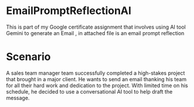 # EmailPromptReflectionAI
This is part of my Google certificate assignment that involves using AI tool Gemini to generate an Email , in attached file is an email prompt reflection

# Scenario
A sales team manager team  successfully completed a high-stakes project that brought in a major client. He wants to send an email thanking his team for all their hard work and dedication to the project. With limited time on his schedule, he decided to use a conversational AI tool to help  draft the message.



